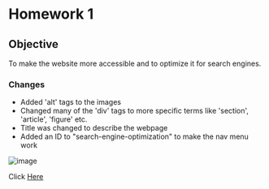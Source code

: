 # Homework 1

## Objective
To make the website more accessible and to optimize it for search engines. 

### Changes
- Added 'alt' tags to the images
- Changed many of the 'div' tags to more specific terms like 'section', 'article', 'figure' etc.
- Title was changed to describe the webpage
- Added an ID to "search-engine-optimization" to make the nav menu work

![image](https://user-images.githubusercontent.com/69565347/93027813-6f6c8700-f5c4-11ea-80e3-0d0c24eb10f7.png)

Click [Here](file:///C:/Users/Nathan/Desktop/bootcamp/Homework/homework1/index.html)